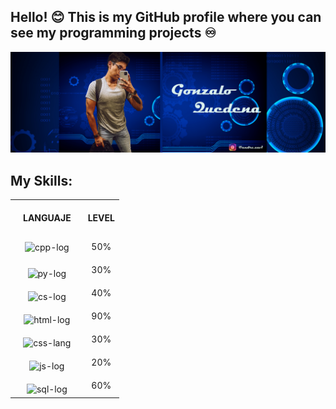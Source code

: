 ##  Hello! 😊 This is my GitHub profile where you can see my programming projects ♾️ 
![gonzalo-quedena-banner](https://raw.githubusercontent.com/GonzaQued/GonzaQued/main/src/banner-github-quedena.png)

## My Skills:

<div>
<table style="width:"100%">

<tr>
<th style="padding: 20px;">LANGUAJE</th>
<th>LEVEL</th>
</tr>

<tr align="center">
<td style="padding: 10px;">
<img src="https://shorturl.at/mzEKW" alt="cpp-log"width="100"/>
</td>
<td>50%</td>
</tr>

<tr align="center">
<td style="padding: 5px;">
<img src="https://shorturl.at/CIVX6" alt="py-log"width="90" style="margin-top: 10px;"/>
</td>
<td>30%</td>
</tr>

<tr align="center">
<td style="padding: 5px;">
<img src="https://shorturl.at/irsEX" alt="cs-log"width="190" style="margin-top: 10px;"/>
</td>
<td>40%</td>
</tr>

<tr align="center">
<td style="padding: 5px;">
<img src="https://shorturl.at/mIJMQ" alt="html-log"width="130" style="margin-top: 10px;"/>
</td>
<td>90%</td>
</tr>

<tr align="center">
<td style="padding: 5px;">
<img src="https://shorturl.at/agrHU" alt="css-lang"width="90" style="margin-top: 10px;"/>
</td>
<td>30%</td>
</tr>

<tr align="center">
<td style="padding: 5px;">
<img src="https://shorturl.at/dhpR2" alt="js-log"width="220" style="margin-top: 10px;"/>
</td>
<td>20%</td>
</tr>

<tr align="center">
<td style="padding: 5px;">
<img src="https://shorturl.at/uVXYZ" alt="sql-log"width="130" style="margin-top: 10px;"/>
</td>
<td>60%</td>
</tr>

</table>
</div>